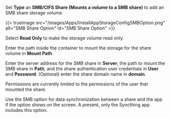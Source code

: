 &NewLine;

Set **Type** an **SMB/CIFS Share (Mounts a volume to a SMB share)** to add an SMB share storage volume.

{{< trueimage src="/images/Apps/InstallAppStorageConfigSMBOption.png" alt="SMB Share Option" id="SMB Share Option" >}}

Select **Read Only** to make the storage volume read only.

Enter the path inside the container to mount the storage for the share volume in **Mount Path**.

Enter the server address for the SMB share in **Server**, the path to mount the SMB share in **Path**, and the share authentication user credentials in **User** and **Password**.
(Optional) enter the share domain name in **domain**.

Permissions are currently limited to the permissions of the user that mounted the share.

Use the SMB option for data synchronization between a share and the app if the option shows on the screen. A present, only the Syncthing app includes this option.
<!-- Commenting this out until I can get it verified with devs/solutions team 
Alternate data streams (metadata), finder colors tags, previews, resource forks, and MacOS metadata is stripped from the share along with file system permissions, but this functionality is undergoing active development and implementation planned for a future TrueNAS release.-->